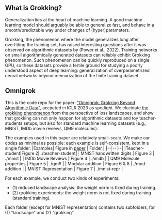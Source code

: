 ## What is Grokking?

Generalization lies at the heart of machine learning. A good machine learning model should arguably be able to generalize fast, and behave in a smooth/predictable way under changes of (hyper)parameters.

Grokking, the phenomenon where the model generalizes long after overfitting the training set, has raised interesting questions after it was observed on algorithmic datasets by (Power et al., 2022). Training networks on small algorithmically generated datasets can reliably exhibit Grokking phenomenon. Such phenomenon can be quickly reproduced on a single GPU, so these datasets provide a fertile ground for studying a poorly understood aspect of deep learning: generalization of overparametrized neural networks beyond memorization of the finite training dataset.

 
 
## Omnigrok
This is the code repo for the paper: ["Omnigrok: Grokking Beyond Algorithmic Data"](https://openreview.net/forum?id=zDiHoIWa0q1), accpeted in ICLR 2023 as spotlight.  We elucidate [the grokking phenomenon](https://arxiv.org/abs/2201.02177) from the perspective of loss landscapes, and show that grokking can not only happen for algorithmic datasets and toy teacher-students setups, but also for standard machine learning datasets (e.g., MNIST, IMDb movie reviews, QM9 molecules).

The examples used in this paper are relatively small-scale. We make our codes as minimal as possible: each example is self-consistent, kept in a single folder. 
|Examples| Figure in [paper](https://openreview.net/forum?id=zDiHoIWa0q1) | Folder |
|--|--|--|
|Teacher-student|Figure 2| ./teacher-student|
| MNIST handwritten digits | Figure 3 | ./mnist |
| IMDb Movie Reviews | Figure 4 | ./imdb |
| QM9 Molecule properties  | Figure 5 | ./qm9 |
| Modular addition | Figure 6 & 8 | ./mod-addition |
| MNIST Representation | Figure 7 | ./mnist-repr |

For each example, we conduct two kinds of experiments: 
* (1) reduced landscape analysis: the weight norm is fixed during training. 
* (2) grokking experiments: the weight norm is not fixed during training (standard training).

Each folder (except for MNIST representation) contains two subfolders, for (1) "landscape" and (2) "grokking".



